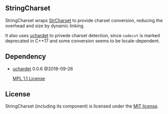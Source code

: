 ## StringCharset

StringCharset wraps [StrCharset](../common/StrCharset.hpp) to provide charset conversion, reducing the overhead and size by dynamic linking.

It also uses [uchardet](../3rdParty/uchardetlib) to privede charset detection, since `codecvt` is marked deprecated in C++17 and some conversion seems to be locale-dependent.

## Dependency

* [uchardet](https://www.freedesktop.org/wiki/Software/uchardet/) 0.0.6 @2018-09-26

  [MPL 1.1 License](./3rdParty/uchardetlib/license.txt)

## License

StringCharset (including its component) is licensed under the [MIT license](../License.txt).
